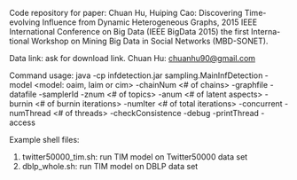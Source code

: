 Code repository for paper:
Chuan Hu, Huiping Cao: Discovering Time-evolving Influence from Dynamic Heterogeneous Graphs, 2015 IEEE International Conference on Big Data (IEEE BigData 2015) the first Interna- tional Workshop on Mining Big Data in Social Networks (MBD-SONET).

Data link: ask for download link. Chuan Hu: chuanhu90@gmail.com

Command usage:
java -cp infdetection.jar sampling.MainInfDetection 
-model <model: oaim, laim or cim> 
-chainNum <# of chains> 
-graphfile <path to graph file>
-datafile <path to object profile data file>
-samplerId <sampler id>
-znum <# of topics>
-anum <# of latent aspects>
-burnin <# of burnin iterations>
-numIter <# of total iterations>
-concurrent <y or n. indicate parallel Gibbs sampling or not> 
-numThread <# of threads>
-checkConsistence <y or n. whether check consistence of counts. mainly used in debug> 
-debug <y or n. debug on sampling process>
-printThread <y or n. whether print thread running time details>
-access <iterator or index>

Example shell files:
1. twitter50000_tim.sh: run TIM model on Twitter50000 data set
2. dblp_whole.sh: run TIM model on DBLP data set
